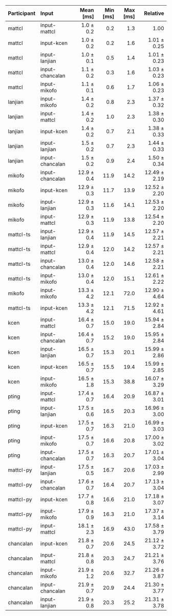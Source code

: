 | Participant | Input | Mean [ms] | Min [ms] | Max [ms] | Relative |
|:---|:---|---:|---:|---:|---:|
| mattcl | input-mattcl | 1.0 ± 0.2 | 0.2 | 1.3 | 1.00 |
| mattcl | input-kcen | 1.0 ± 0.2 | 0.2 | 1.6 | 1.01 ± 0.25 |
| mattcl | input-lanjian | 1.0 ± 0.1 | 0.5 | 1.4 | 1.01 ± 0.23 |
| mattcl | input-chancalan | 1.1 ± 0.2 | 0.3 | 1.6 | 1.03 ± 0.23 |
| mattcl | input-mikofo | 1.1 ± 0.1 | 0.6 | 1.7 | 1.06 ± 0.23 |
| lanjian | input-mikofo | 1.4 ± 0.2 | 0.8 | 2.3 | 1.37 ± 0.32 |
| lanjian | input-mattcl | 1.4 ± 0.2 | 1.0 | 2.3 | 1.38 ± 0.30 |
| lanjian | input-kcen | 1.4 ± 0.2 | 0.7 | 2.1 | 1.38 ± 0.33 |
| lanjian | input-lanjian | 1.5 ± 0.2 | 0.7 | 2.3 | 1.44 ± 0.33 |
| lanjian | input-chancalan | 1.5 ± 0.2 | 0.9 | 2.4 | 1.50 ± 0.34 |
| mikofo | input-chancalan | 12.9 ± 0.4 | 11.9 | 14.2 | 12.49 ± 2.19 |
| mikofo | input-kcen | 12.9 ± 0.3 | 11.7 | 13.9 | 12.52 ± 2.20 |
| mikofo | input-lanjian | 12.9 ± 0.3 | 11.6 | 14.1 | 12.53 ± 2.20 |
| mikofo | input-mattcl | 12.9 ± 0.3 | 11.9 | 13.8 | 12.54 ± 2.20 |
| mattcl-ts | input-lanjian | 12.9 ± 0.4 | 11.9 | 14.5 | 12.57 ± 2.21 |
| mattcl-ts | input-mattcl | 12.9 ± 0.4 | 12.0 | 14.2 | 12.57 ± 2.21 |
| mattcl-ts | input-chancalan | 13.0 ± 0.4 | 12.0 | 14.6 | 12.58 ± 2.21 |
| mattcl-ts | input-mikofo | 13.0 ± 0.4 | 12.0 | 15.1 | 12.61 ± 2.22 |
| mikofo | input-mikofo | 13.3 ± 4.2 | 12.1 | 72.0 | 12.90 ± 4.64 |
| mattcl-ts | input-kcen | 13.3 ± 4.2 | 12.1 | 71.5 | 12.92 ± 4.61 |
| kcen | input-mattcl | 16.4 ± 0.7 | 15.0 | 19.0 | 15.94 ± 2.84 |
| kcen | input-chancalan | 16.4 ± 0.7 | 15.2 | 19.0 | 15.95 ± 2.84 |
| kcen | input-lanjian | 16.5 ± 0.7 | 15.3 | 20.1 | 15.99 ± 2.86 |
| kcen | input-kcen | 16.5 ± 0.7 | 15.5 | 19.4 | 15.99 ± 2.85 |
| kcen | input-mikofo | 16.5 ± 1.8 | 15.3 | 38.8 | 16.07 ± 3.29 |
| pting | input-mattcl | 17.4 ± 0.7 | 16.4 | 20.9 | 16.87 ± 3.01 |
| pting | input-lanjian | 17.5 ± 0.6 | 16.5 | 20.3 | 16.96 ± 3.00 |
| pting | input-kcen | 17.5 ± 0.7 | 16.3 | 21.0 | 16.99 ± 3.03 |
| pting | input-mikofo | 17.5 ± 0.7 | 16.6 | 20.8 | 17.00 ± 3.02 |
| pting | input-chancalan | 17.5 ± 0.7 | 16.3 | 20.7 | 17.01 ± 3.04 |
| mattcl-py | input-lanjian | 17.5 ± 0.5 | 16.7 | 20.6 | 17.03 ± 2.99 |
| mattcl-py | input-chancalan | 17.6 ± 0.7 | 16.4 | 20.7 | 17.13 ± 3.04 |
| mattcl-py | input-kcen | 17.7 ± 0.8 | 16.6 | 21.0 | 17.18 ± 3.07 |
| mattcl-py | input-mikofo | 17.9 ± 0.9 | 16.3 | 21.0 | 17.37 ± 3.14 |
| mattcl-py | input-mattcl | 18.1 ± 2.3 | 16.9 | 43.0 | 17.58 ± 3.79 |
| chancalan | input-kcen | 21.8 ± 0.7 | 20.6 | 24.5 | 21.12 ± 3.72 |
| chancalan | input-mattcl | 21.8 ± 0.8 | 20.3 | 24.7 | 21.21 ± 3.76 |
| chancalan | input-mikofo | 21.9 ± 1.2 | 20.6 | 32.7 | 21.26 ± 3.87 |
| chancalan | input-chancalan | 21.9 ± 0.7 | 20.9 | 24.4 | 21.30 ± 3.77 |
| chancalan | input-lanjian | 21.9 ± 0.8 | 20.3 | 25.2 | 21.31 ± 3.78 |
